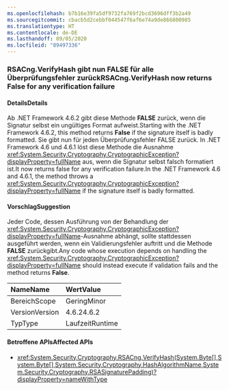 ```yaml
---
ms.openlocfilehash: b7b16e39fa5df9732fa769f2bcd3696dff3b2a49
ms.sourcegitcommit: cbacb5d2cebbf044547f6af6e74a9de866800985
ms.translationtype: HT
ms.contentlocale: de-DE
ms.lasthandoff: 09/05/2020
ms.locfileid: "89497336"
---
```

### <a name="rsacngverifyhash-now-returns-false-for-any-verification-failure"></a><span data-ttu-id="3a46f-101">RSACng.VerifyHash gibt nun FALSE für alle Überprüfungsfehler zurück</span><span class="sxs-lookup"><span data-stu-id="3a46f-101">RSACng.VerifyHash now returns False for any verification failure</span></span>

#### <a name="details"></a><span data-ttu-id="3a46f-102">Details</span><span class="sxs-lookup"><span data-stu-id="3a46f-102">Details</span></span>

<span data-ttu-id="3a46f-103">Ab .NET Framework 4.6.2 gibt diese Methode **FALSE** zurück, wenn die Signatur selbst ein ungültiges Format aufweist.</span><span class="sxs-lookup"><span data-stu-id="3a46f-103">Starting with the .NET Framework 4.6.2, this method returns **False** if the signature itself is badly formatted.</span></span> <span data-ttu-id="3a46f-104">Sie gibt nun für jeden Überprüfungsfehler FALSE zurück. In .NET Framework 4.6 und 4.6.1 löst diese Methode die Ausnahme <xref:System.Security.Cryptography.CryptographicException?displayProperty=fullName> aus, wenn die Signatur selbst falsch formatiert ist.</span><span class="sxs-lookup"><span data-stu-id="3a46f-104">It now returns false for any verification failure.In the .NET Framework 4.6 and 4.6.1, the method throws a <xref:System.Security.Cryptography.CryptographicException?displayProperty=fullName> if the signature itself is badly formatted.</span></span>

#### <a name="suggestion"></a><span data-ttu-id="3a46f-105">Vorschlag</span><span class="sxs-lookup"><span data-stu-id="3a46f-105">Suggestion</span></span>

<span data-ttu-id="3a46f-106">Jeder Code, dessen Ausführung von der Behandlung der <xref:System.Security.Cryptography.CryptographicException?displayProperty=fullName>-Ausnahme abhängt, sollte stattdessen ausgeführt werden, wenn ein Validierungsfehler auftritt und die Methode **FALSE** zurückgibt.</span><span class="sxs-lookup"><span data-stu-id="3a46f-106">Any code whose execution depends on handling the <xref:System.Security.Cryptography.CryptographicException?displayProperty=fullName> should instead execute if validation fails and the method returns **False**.</span></span>

| <span data-ttu-id="3a46f-107">Name</span><span class="sxs-lookup"><span data-stu-id="3a46f-107">Name</span></span>    | <span data-ttu-id="3a46f-108">Wert</span><span class="sxs-lookup"><span data-stu-id="3a46f-108">Value</span></span>       |
|:--------|:------------|
| <span data-ttu-id="3a46f-109">Bereich</span><span class="sxs-lookup"><span data-stu-id="3a46f-109">Scope</span></span>   |<span data-ttu-id="3a46f-110">Gering</span><span class="sxs-lookup"><span data-stu-id="3a46f-110">Minor</span></span>|
|<span data-ttu-id="3a46f-111">Version</span><span class="sxs-lookup"><span data-stu-id="3a46f-111">Version</span></span>|<span data-ttu-id="3a46f-112">4.6.2</span><span class="sxs-lookup"><span data-stu-id="3a46f-112">4.6.2</span></span>|
|<span data-ttu-id="3a46f-113">Typ</span><span class="sxs-lookup"><span data-stu-id="3a46f-113">Type</span></span>|<span data-ttu-id="3a46f-114">Laufzeit</span><span class="sxs-lookup"><span data-stu-id="3a46f-114">Runtime</span></span>|

#### <a name="affected-apis"></a><span data-ttu-id="3a46f-115">Betroffene APIs</span><span class="sxs-lookup"><span data-stu-id="3a46f-115">Affected APIs</span></span>

- <xref:System.Security.Cryptography.RSACng.VerifyHash(System.Byte[],System.Byte[],System.Security.Cryptography.HashAlgorithmName,System.Security.Cryptography.RSASignaturePadding)?displayProperty=nameWithType>

<!--

#### Affected APIs

- `M:System.Security.Cryptography.RSACng.VerifyHash(System.Byte[],System.Byte[],System.Security.Cryptography.HashAlgorithmName,System.Security.Cryptography.RSASignaturePadding)`

-->
